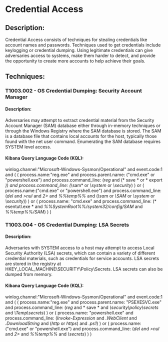 # Credential Access

## Description:

Credential Access consists of techniques for stealing credentials like account names and passwords. Techniques used to get credentials include keylogging or credential dumping. Using legitimate credentials can give adversaries access to systems, make them harder to detect, and provide the opportunity to create more accounts to help achieve their goals.

## Techniques:
### T1003.002 - OS Credential Dumping: Security Account Manager
#### Description:

Adversaries may attempt to extract credential material from the Security Account Manager (SAM) database either through in-memory techniques or through the Windows Registry where the SAM database is stored. The SAM is a database file that contains local accounts for the host, typically those found with the net user command. Enumerating the SAM database requires SYSTEM level access.

#### Kibana Query Language Code (KQL):

winlog.channel:"Microsoft-Windows-Sysmon/Operational"
and event.code:1
and (
    (
        process.name:"reg.exe"
        and process.parent.name: ("cmd.exe" or "powershell.exe")
        and process.command_line: (*reg* and (* save * or * export *))
        and process.command_line: (*\\sam* or *\\system* or *\\security*)
    )
    or
    (
        process.name:("cmd.exe" or "powershell.exe")
        and process.command_line: (*del* and *\>nul* and *2\>* and *%%temp%%* and (*\\sam* or *\\SAM* or *\\system* or *\\security*))
    )
    or
    (
        process.name: "cmd.exe"
        and process.command_line: (* esentutl.exe * and *%%SystemRoot%%/system32/config/SAM* and *%%temp%%/SAM*)
    )
)

### T1003.004 - OS Credential Dumping: LSA Secrets
#### Description:

Adversaries with SYSTEM access to a host may attempt to access Local Security Authority (LSA) secrets, which can contain a variety of different credential materials, such as credentials for service accounts. LSA secrets are stored in the registry at HKEY_LOCAL_MACHINE\SECURITY\Policy\Secrets. LSA secrets can also be dumped from memory.

#### Kibana Query Language Code (KQL):

winlog.channel:"Microsoft-Windows-Sysmon/Operational"
and event.code:1
and (
    (
        process.name:"reg.exe"
        and process.parent.name: "PSEXESVC.exe"
        and process.command_line: (*reg* and * save * and *\\security\\policy\\secrets* and *\\Temp\\secrets*) 
    )
    or
    (
        process.name: "powershell.exe"
        and process.command_line: (*Invoke-Expression* and *.WebClient* and *.DownloadString* and (*http* or *https*) and *.ps1*)
    )
    or
    (
        process.name:("cmd.exe" or "powershell.exe")
        and process.command_line: (*del* and *\>nul* and *2\>* and *%%temp%%* and *\\secrets*)
    )
)
